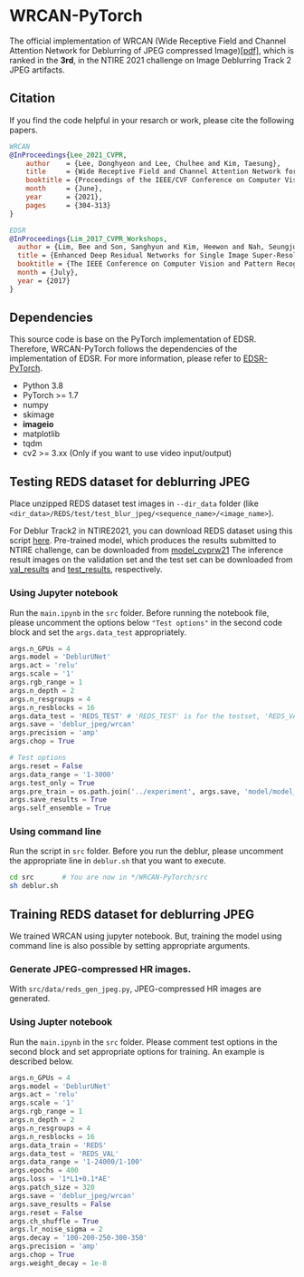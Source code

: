 # WRCAN-PyTorch

The official implementation of WRCAN (Wide Receptive Field and Channel Attention Network for Deblurring of JPEG compressed Image)[[pdf]](https://openaccess.thecvf.com/content/CVPR2021W/NTIRE/papers/Lee_Wide_Receptive_Field_and_Channel_Attention_Network_for_JPEG_Compressed_CVPRW_2021_paper.pdf), which is ranked in the **3rd**, in the NTIRE 2021 challenge on Image Deblurring Track 2 JPEG artifacts.

## Citation
If you find the code helpful in your resarch or work, please cite the following papers.
<!-- paper 정보 추가 (TBA) -->

```bib
WRCAN
@InProceedings{Lee_2021_CVPR,
    author    = {Lee, Donghyeon and Lee, Chulhee and Kim, Taesung},
    title     = {Wide Receptive Field and Channel Attention Network for JPEG Compressed Image Deblurring},
    booktitle = {Proceedings of the IEEE/CVF Conference on Computer Vision and Pattern Recognition (CVPR) Workshops},
    month     = {June},
    year      = {2021},
    pages     = {304-313}
}

EDSR
@InProceedings{Lim_2017_CVPR_Workshops,
  author = {Lim, Bee and Son, Sanghyun and Kim, Heewon and Nah, Seungjun and Lee, Kyoung Mu},
  title = {Enhanced Deep Residual Networks for Single Image Super-Resolution},
  booktitle = {The IEEE Conference on Computer Vision and Pattern Recognition (CVPR) Workshops},
  month = {July},
  year = {2017}
}
```

## Dependencies
This source code is base on the PyTorch implementation of EDSR. 
Therefore, WRCAN-PyTorch follows the dependencies of the implementation of EDSR. 
For more information, please refer to [EDSR-PyTorch](https://github.com/sanghyun-son/EDSR-PyTorch).

* Python 3.8
* PyTorch >= 1.7
* numpy
* skimage
* **imageio**
* matplotlib
* tqdm
* cv2 >= 3.xx (Only if you want to use video input/output)

## Testing REDS dataset for deblurring JPEG
Place unzipped REDS dataset test images in ``--dir_data`` folder (like ``<dir_data>/REDS/test/test_blur_jpeg/<sequence_name>/<image_name>``). 

For Deblur Track2 in NTIRE2021, you can download REDS dataset using this script [here](https://gist.github.com/SeungjunNah/b10d369b92840cb8dd2118dd4f41d643).
Pre-trained model, which produces the results submitted to NTIRE challenge, can be downloaded from [model_cvprw21](https://www.dropbox.com/s/kz7tppzspgkhzux/model_best_patch320_epoch374.pt?dl=0)
The inference result images on the validation set and the test set can be downloaded from [val_results](https://drive.google.com/file/d/1lSrlV1YK1URYhvEA4jOYfkVa-T3EHm-C/view?usp=sharing) and [test_results](https://drive.google.com/file/d/1EbmC8wsH0BPZpGrVK5CPNAC2y3ISmsJS/view?usp=sharing), respectively.

### Using Jupyter notebook
Run the ``main.ipynb`` in the ``src`` folder. 
Before running the notebook file, please uncomment the options below ```"Test options"``` in the second code block and set the ``args.data_test`` appropriately.
```python
args.n_GPUs = 4
args.model = 'DeblurUNet'
args.act = 'relu'
args.scale = '1'
args.rgb_range = 1
args.n_depth = 2
args.n_resgroups = 4
args.n_resblocks = 16
args.data_test = 'REDS_TEST' # 'REDS_TEST' is for the testset, 'REDS_VAL' is for the validation set.
args.save = 'deblur_jpeg/wrcan'
args.precision = 'amp'
args.chop = True

# Test options
args.reset = False
args.data_range = '1-3000'
args.test_only = True
args.pre_train = os.path.join('../experiment', args.save, 'model/model_best_patch320_epoch374.pt')
args.save_results = True
args.self_ensemble = True
```

### Using command line
Run the script in ``src`` folder. 
Before you run the deblur, please uncomment the appropriate line in ```deblur.sh``` that you want to execute.
```bash
cd src       # You are now in */WRCAN-PyTorch/src
sh deblur.sh
```
## Training REDS dataset for deblurring JPEG
We trained WRCAN using jupyter notebook. 
But, training the model using command line is also possible by setting appropriate arguments. 

### Generate JPEG-compressed HR images.
With ``src/data/reds_gen_jpeg.py``, JPEG-compressed HR images are generated.

### Using Jupter notebook
Run the ``main.ipynb`` in the ``src`` folder. 
Please comment test options in the second block and set appropriate options for training. An example is described below.
```python
args.n_GPUs = 4
args.model = 'DeblurUNet'
args.act = 'relu'
args.scale = '1'
args.rgb_range = 1
args.n_depth = 2
args.n_resgroups = 4
args.n_resblocks = 16
args.data_train = 'REDS'
args.data_test = 'REDS_VAL'
args.data_range = '1-24000/1-100'
args.epochs = 400
args.loss = '1*L1+0.1*AE'
args.patch_size = 320
args.save = 'deblur_jpeg/wrcan'
args.save_results = False
args.reset = False
args.ch_shuffle = True
args.lr_noise_sigma = 2
args.decay = '100-200-250-300-350'
args.precision = 'amp'
args.chop = True
args.weight_decay = 1e-8
```
